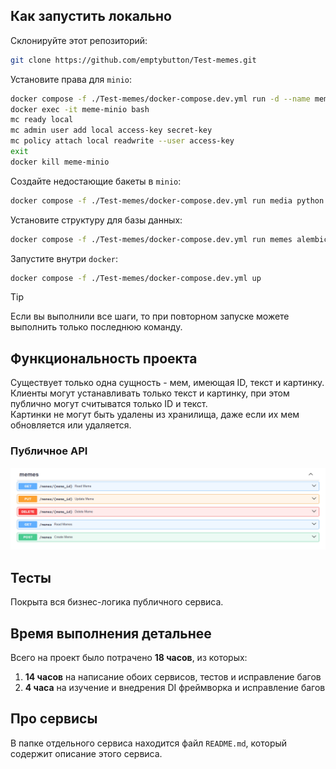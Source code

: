 ## Как запустить локально
Склонируйте этот репозиторий:
```bash
git clone https://github.com/emptybutton/Test-memes.git
```

Установите права для `minio`:
```bash
docker compose -f ./Test-memes/docker-compose.dev.yml run -d --name meme-minio minio
docker exec -it meme-minio bash
mc ready local
mc admin user add local access-key secret-key
mc policy attach local readwrite --user access-key
exit
docker kill meme-minio
```

Создайте недостающие бакеты в `minio`:
```bash
docker compose -f ./Test-memes/docker-compose.dev.yml run media python src/media/presentation/scripts/setup.py
```

Установите структуру для базы данных:
```bash
docker compose -f ./Test-memes/docker-compose.dev.yml run memes alembic upgrade head
```

Запустите внутри `docker`:
```bash
docker compose -f ./Test-memes/docker-compose.dev.yml up
```

> [!TIP]
> Если вы выполнили все шаги, то при повторном запуске можете выполнить только последнюю команду.

## Функциональность проекта
Существует только одна сущность - мем, имеющая ID, текст и картинку.</br>
Клиенты могут устанавливать только текст и картинку, при этом публично могут считыватся только ID и текст.</br>
Картинки не могут быть удалены из хранилища, даже если их мем обновляется или удаляется.

### Публичное API
<img src="https://github.com/emptybutton/Test-memes/blob/main/assets/api-view.png?raw=true"/>

## Тесты
Покрыта вся бизнес-логика публичного сервиса.

## Время выполнения детальнее
Всего на проект было потрачено **18 часов**, из которых:
1. **14 часов** на написание обоих сервисов, тестов и исправление багов
2. **4 часа** на изучение и внедрения DI фреймворка и исправление багов

## Про сервисы
В папке отдельного сервиса находится файл `README.md`, который содержит описание этого сервиса.
